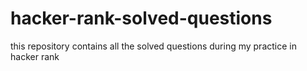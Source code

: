 # hacker-rank-solved-questions
this repository contains all the solved questions during my practice in hacker rank
